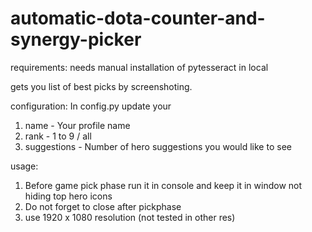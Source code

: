 # automatic-dota-counter-and-synergy-picker

requirements: needs manual installation of pytesseract in local

gets you list of best picks by screenshoting.

configuration:
 In config.py update your
  1. name - Your profile name
  2. rank - 1 to 9 / all
  3. suggestions - Number of hero suggestions you would like to see

usage:
  1. Before game pick phase run it in console and keep it in window not hiding top hero icons
  2. Do not forget to close after pickphase
  3. use 1920 x 1080 resolution (not tested in other res)

